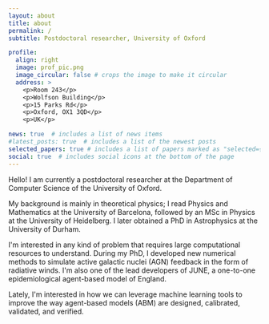 ```yaml
---
layout: about
title: about
permalink: /
subtitle: Postdoctoral researcher, University of Oxford

profile:
  align: right
  image: prof_pic.png
  image_circular: false # crops the image to make it circular
  address: >
    <p>Room 243</p>
    <p>Wolfson Building</p>
    <p>15 Parks Rd</p>
    <p>Oxford, OX1 3QD</p>
    <p>UK</p>

news: true  # includes a list of news items
#latest_posts: true  # includes a list of the newest posts
selected_papers: true # includes a list of papers marked as "selected={true}"
social: true  # includes social icons at the bottom of the page
---
```


Hello! I am currently a postdoctoral researcher at the Department of Computer Science of the University of Oxford.

My background is mainly in theoretical physics; I read Physics and Mathematics at the University of Barcelona, followed by an MSc in Physics at the University of Heidelberg. I later obtained a PhD in Astrophysics at the University of Durham.

I'm interested in any kind of problem that requires large computational resources to understand. During my PhD, I developed new numerical methods to simulate active galactic nuclei (AGN) feedback in the form of radiative winds. I'm also one of the lead developers of JUNE, a one-to-one epidemiological agent-based model of England.

Lately, I'm interested in how we can leverage machine learning tools to improve the way agent-based models (ABM) are designed, calibrated, validated, and verified.


